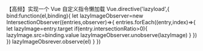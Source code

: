

【高频】实现一个 Vue 自定义指令懒加载
Vue.directive('lazyload',{
  bind:function(el,binding){
    let lazyImageObserver=new IntersectionObserver((entries,observer)=>{
      entries.forEach((entry,index)=>{
        let lazyImage=entry.target
        if(entry.intersectionRatio>0){
          lazyImage.src=binding.value
          lazyImageObserver.unobserve(lazyImage)
        }
      })
    })
    lazyImageObsrever.observe(el)
  }
})

